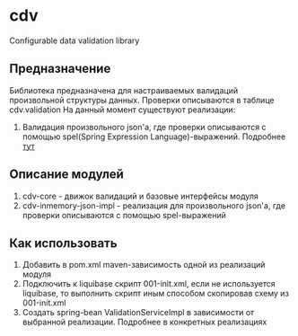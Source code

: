 # cdv

Configurable data validation library

## Предназначение

Библиотека предназначена для настраиваемых валидаций произвольной структуры данных. Проверки описываются в таблице
cdv.validation На данный момент существуют реализации:

1. Валидация произвольного json'a, где проверки описываются с помощью spel(Spring Expression Language)-выражений.
   Подробнее [тут](cdv-inmemory-json-impl/README.md)

## Описание модулей

1. cdv-core - движок валидаций и базовые интерфейсы модуля
2. cdv-inmemory-json-impl - реализация для произвольного json'a, где проверки описываются с помощью spel-выражений

## Как использовать

1. Добавить в pom.xml maven-зависимость одной из реализаций модуля
2. Подключить к liquibase скрипт 001-init.xml, если не используется liquibase, то выполнить скрипт иным способом
   скопировав схему из 001-init.xml
3. Создать spring-bean ValidationServiceImpl в зависимости от выбранной реализации. Подробнее в конкретных реализациях   